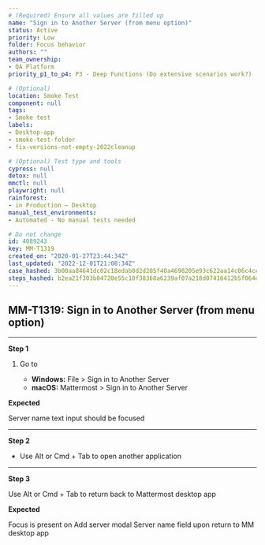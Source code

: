 ```yaml
---
# (Required) Ensure all values are filled up
name: "Sign in to Another Server (from menu option)"
status: Active
priority: Low
folder: Focus behavior
authors: ""
team_ownership: 
- QA Platform
priority_p1_to_p4: P3 - Deep Functions (Do extensive scenarios work?)

# (Optional)
location: Smoke Test
component: null
tags: 
- Smoke test
labels: 
- Desktop-app
- smoke-test-folder
- fix-versions-not-empty-2022cleanup

# (Optional) Test type and tools
cypress: null
detox: null
mmctl: null
playwright: null
rainforest: 
- in Production — Desktop
manual_test_environments: 
- Automated - No manual tests needed

# Do not change
id: 4089243
key: MM-T1319
created_on: "2020-01-27T23:44:34Z"
last_updated: "2022-12-01T21:08:34Z"
case_hashed: 3b00aa84641dc02c18edab0d2d205f40a4698205e93c622aa14c06c4cecaefe1eb2464d69431e053427e4136c5576ce0
steps_hashed: b2ea21f303b04720e55c10f38368a6239af07a218d07416412b5f064d35d3d0343e517250b2d48f7ec2c02df5b16eb67
---
```


<!-- (Auto-generated) Based on frontmatter's "key" and "name" -->

## MM-T1319: Sign in to Another Server (from menu option)

---

**Step 1**

1. Go to

   - **Windows:** File > Sign in to Another Server
   - **macOS:** Mattermost > Sign in to Another Server

**Expected**

Server name text input should be focused

---

**Step 2**

- Use Alt or Cmd + Tab to open another application

---

**Step 3**

Use Alt or Cmd + Tab to return back to Mattermost desktop app

**Expected**

Focus is present on Add server modal Server name field upon return to MM desktop app
